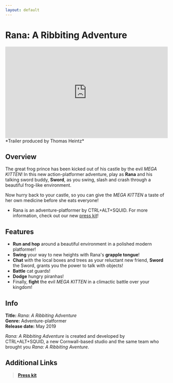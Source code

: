 ```yaml
---
layout: default
---
```


# Rana: A Ribbiting Adventure
<iframe width="512" height="288" src="https://www.youtube.com/embed/D6ZuCgyyrjQ" frameborder="0" allow="accelerometer; autoplay; encrypted-media; gyroscope; picture-in-picture" allowfullscreen></iframe>
*Trailer produced by Thomas Heintz*

## Overview
The great frog prince has been kicked out of his castle by the evil *MEGA KITTEN*! In this new action-platformer adventure, play as **Rana** and his talking sword buddy, **Sword**, as you swing, slash and crash through a beautiful frog-like environment.

Now hurry back to your castle, so you can give the *MEGA KITTEN* a taste of her own medicine before she eats everyone!

* Rana is an adventure-platformer by CTRL+ALT+SQUID. For more information, check out our new [press kit](press_kit.html)!

## Features
* **Run and hop** around a beautiful environment in a polished modern platformer!
* **Swing** your way to new heights with Rana's **grapple tongue**!
* **Chat** with the local boxes and trees as your reluctant new friend, **Sword** the Sword, grants you the power to talk with objects!
* **Battle** cat guards!
* **Dodge** hungry piranhas!
* Finally, **fight** the evil *MEGA KITTEN* in a climactic battle over your kingdom!

## Info
**Title:** *Rana: A Ribbiting Adventure*  
**Genre:** Adventure-platformer  
**Release date:** May 2019  

*Rana: A Ribbiting Adventure* is created and developed by CTRL+ALT+SQUID, a new Cornwall-based studio and the same team who brought you *Rana: A Ribbiting Aventure*.

## Additional Links
> [**Press kit**](press_kit.html)